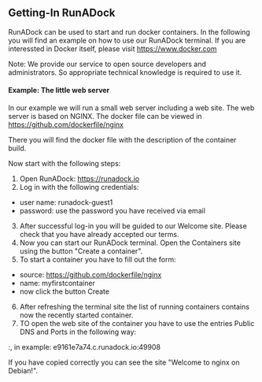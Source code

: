 ## Getting-In RunADock

RunADock can be used to start and run docker containers. In the following you will find an example on how to use our RunADock terminal.
If you are interessted in Docker itself, please visit https://www.docker.com

Note: We provide our service to open source developers and administrators. So appropriate technical knowledge is required to use it.

#### Example: The little web server
In our example we will run a small web server including a web site. The web server is based on NGINX. The docker file can be viewed in https://github.com/dockerfile/nginx

There you will find the docker file with the description of the container build.

Now start with the following steps:

1. Open RunADock: https://runadock.io
2. Log in with the following credentials:

* user name: runadock-guest1
* password: use the password you have received via email

3. After successful log-in you will be guided to our Welcome site. Please check that you have already accepted our terms.
4. Now you can start our RunADock terminal. Open the Containers site using the button "Create a container".
5. To start a container you have to fill out the form:

* source: https://github.com/dockerfile/nginx
* name: myfirstcontainer
* now click the button Create

6. After refreshing the terminal site the list of running containers contains now the recently started container.
7. TO open the web site of the container you have to use the entries Public DNS and Ports in the following way:

<public dns>:<ports>, in example: e9161e7a74.c.runadock.io:49908

If you have copied correctly you can see the site "Welcome to nginx on Debian!".


